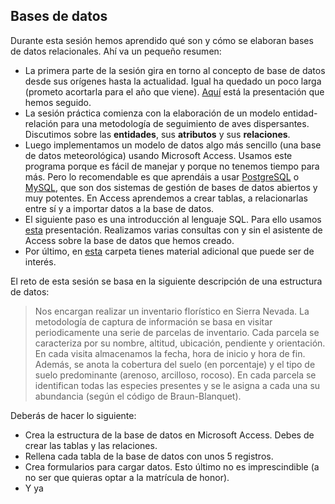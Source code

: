 ## Bases de datos

Durante esta sesión hemos aprendido qué son y cómo se elaboran bases de datos relacionales. Ahí va un pequeño resumen:

+ La primera parte de la sesión gira en torno al concepto de base de datos desde sus orígenes hasta la actualidad. Igual ha quedado un poco larga (prometo acortarla para el año que viene). [Aquí](http://prezi.com/vfd14shu1-kc/?utm_campaign=share&utm_medium=copy&rc=ex0share) está la presentación que hemos seguido. 
+ La sesión práctica comienza con la elaboración de un modelo entidad-relación para una metodología de seguimiento de aves dispersantes. Discutimos sobre las **entidades**, sus **atributos** y sus **relaciones**. 
+ Luego implementamos un modelo de datos algo más sencillo (una base de datos meteorológica) usando Microsoft Access. Usamos este programa porque es fácil de manejar y porque no tenemos tiempo para más. Pero lo recomendable es que aprendáis a usar [PostgreSQL](https://es.wikipedia.org/wiki/PostgreSQL) o [MySQL](https://es.wikipedia.org/wiki/MySQL), que son dos sistemas de gestión de bases de datos abiertos y muy potentes. En Access aprendemos a crear tablas, a relacionarlas entre sí y a importar datos a la base de datos.
+ El siguiente paso es una introducción al lenguaje SQL. Para ello usamos [esta](https://github.com/iEcolab/ecoinformatica_2015_2016/blob/master/sesion_3_bases_datos/taller_SQL.ppt?raw=true) presentación. Realizamos varias consultas con y sin el asistente de Access sobre la base de datos que hemos creado.
+ Por último, en [esta](https://github.com/iEcolab/ecoinformatica_2015_2016/tree/master/sesion_3_bases_datos/material_adicional) carpeta tienes material adicional que puede ser de interés.


El reto de esta sesión se basa en la siguiente descripción de una estructura de datos:
    
> Nos encargan realizar un inventario florístico en Sierra Nevada. La metodología de captura de información se basa en visitar periodicamente una serie de parcelas de inventario. Cada parcela se caracteriza por su nombre, altitud, ubicación, pendiente y orientación. En cada visita almacenamos la fecha, hora de inicio y hora de fin. Además, se anota la cobertura del suelo (en porcentaje) y el tipo de suelo predominante (arenoso, arcilloso, rocoso). En cada parcela se identifican todas las especies presentes y se le asigna a cada una su abundancia (según el código de Braun-Blanquet). 

Deberás de hacer lo siguiente:

+ Crea la estructura de la base de datos en Microsoft Access. Debes de crear las tablas y las relaciones.
+ Rellena cada tabla de la base de datos con unos 5 registros.
+ Crea formularios para cargar datos. Esto último no es imprescindible (a no ser que quieras optar a la matrícula de honor).
+ Y ya